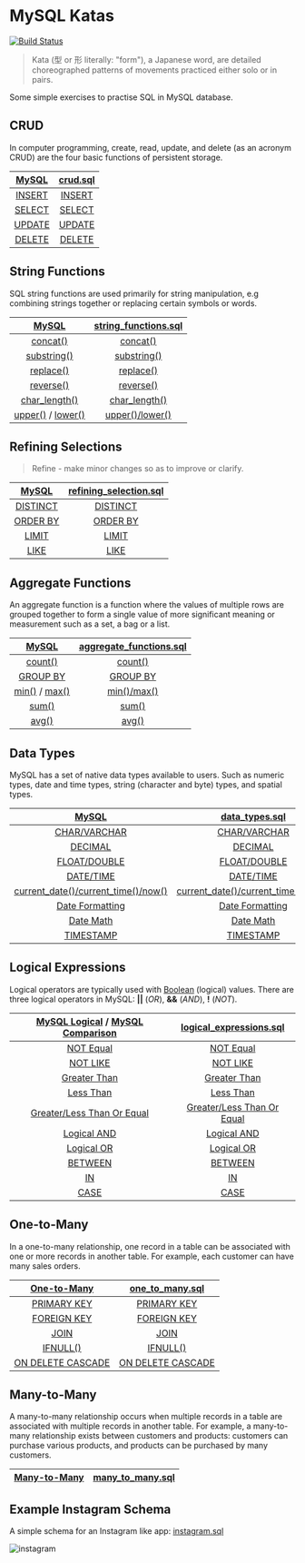 # MySQL Katas

[![Build Status](https://travis-ci.com/azdanov/mysql-katas.svg?branch=master)](https://travis-ci.com/azdanov/mysql-katas)

> Kata (型 or 形 literally: "form"), a Japanese word, are detailed choreographed patterns of movements practiced either solo or in pairs.

Some simple exercises to practise SQL in MySQL database.

## CRUD

In computer programming, create, read, update, and delete (as an acronym CRUD) are the four basic functions of persistent storage.

| [MySQL](https://dev.mysql.com/doc/refman/5.7/en/sql-syntax-data-manipulation.html) | [crud.sql](https://github.com/azdanov/mysql-katas/blob/master/crud.sql)                                     |
| :--------------------------------------------------------------------------------: | :---------------------------------------------------------------------------------------------------------: |
| [INSERT](https://dev.mysql.com/doc/refman/5.7/en/insert.html)                      | [INSERT](https://github.com/azdanov/mysql-katas/blob/34b3689abac887dc86377a6f04f43f1b2623824f/crud.sql#L15) |
| [SELECT](https://dev.mysql.com/doc/refman/5.7/en/select.html)                      | [SELECT](https://github.com/azdanov/mysql-katas/blob/34b3689abac887dc86377a6f04f43f1b2623824f/crud.sql#L24) |
| [UPDATE](https://dev.mysql.com/doc/refman/5.7/en/update.html)                      | [UPDATE](https://github.com/azdanov/mysql-katas/blob/34b3689abac887dc86377a6f04f43f1b2623824f/crud.sql#L54) |
| [DELETE](https://dev.mysql.com/doc/refman/5.7/en/delete.html)                      | [DELETE](https://github.com/azdanov/mysql-katas/blob/34b3689abac887dc86377a6f04f43f1b2623824f/crud.sql#L64) |

## String Functions

SQL string functions are used primarily for string manipulation, e.g combining strings together or replacing certain symbols or words.

| [MySQL](https://dev.mysql.com/doc/refman/5.7/en/string-functions.html)                                                                                                            | [string_functions.sql](https://github.com/azdanov/mysql-katas/blob/master/string_functions.sql)                                  |
| :-------------------------------------------------------------------------------------------------------------------------------------------------------------------------------: | :------------------------------------------------------------------------------------------------------------------------------: |
| [concat()](https://dev.mysql.com/doc/refman/5.7/en/string-functions.html#function_concat)                                                                                         | [concat()](https://github.com/azdanov/mysql-katas/blob/9f8b618fd2dec10a7f23fee15fbff85f91dde91c/string_functions.sql#L40)        |
| [substring()](https://dev.mysql.com/doc/refman/5.7/en/string-functions.html#function_substring)                                                                                   | [substring()](https://github.com/azdanov/mysql-katas/blob/9f8b618fd2dec10a7f23fee15fbff85f91dde91c/string_functions.sql#L48)     |
| [replace()](https://dev.mysql.com/doc/refman/5.7/en/string-functions.html#function_replace)                                                                                       | [replace()](https://github.com/azdanov/mysql-katas/blob/9f8b618fd2dec10a7f23fee15fbff85f91dde91c/string_functions.sql#L56)       |
| [reverse()](https://dev.mysql.com/doc/refman/5.7/en/string-functions.html#function_reverse)                                                                                       | [reverse()](https://github.com/azdanov/mysql-katas/blob/9f8b618fd2dec10a7f23fee15fbff85f91dde91c/string_functions.sql#L61)       |
| [char_length()](https://dev.mysql.com/doc/refman/5.7/en/string-functions.html#function_char-length)                                                                               | [char_length()](https://github.com/azdanov/mysql-katas/blob/9f8b618fd2dec10a7f23fee15fbff85f91dde91c/string_functions.sql#L66)   |
| [upper()](https://dev.mysql.com/doc/refman/5.7/en/string-functions.html#function_upper) / [lower()](https://dev.mysql.com/doc/refman/5.7/en/string-functions.html#function_lower) | [upper()/lower()](https://github.com/azdanov/mysql-katas/blob/9f8b618fd2dec10a7f23fee15fbff85f91dde91c/string_functions.sql#L71) |

## Refining Selections

> Refine - make minor changes so as to improve or clarify.

| [MySQL](https://dev.mysql.com/doc/refman/5.7/en/select.html)                     | [refining_selection.sql](https://github.com/azdanov/mysql-katas/blob/master/refining_selection.sql)                         |
| :------------------------------------------------------------------------------: | :-------------------------------------------------------------------------------------------------------------------------: |
| [DISTINCT](https://dev.mysql.com/doc/refman/5.7/en/select.html)                  | [DISTINCT](https://github.com/azdanov/mysql-katas/blob/7dad586d339ba9a82b7ef72f36125a0be82ce767/refining_selection.sql#L43) |
| [ORDER BY](https://dev.mysql.com/doc/refman/5.7/en/select.html)                  | [ORDER BY](https://github.com/azdanov/mysql-katas/blob/7dad586d339ba9a82b7ef72f36125a0be82ce767/refining_selection.sql#L53) |
| [LIMIT](https://dev.mysql.com/doc/refman/5.7/en/select.html)                     | [LIMIT](https://github.com/azdanov/mysql-katas/blob/7dad586d339ba9a82b7ef72f36125a0be82ce767/refining_selection.sql#L94)    |
| [LIKE](https://dev.mysql.com/doc/refman/5.7/en/string-comparison-functions.html) | [LIKE](https://github.com/azdanov/mysql-katas/blob/7dad586d339ba9a82b7ef72f36125a0be82ce767/refining_selection.sql#L118)    |

## Aggregate Functions

An aggregate function is a function where the values of multiple rows are grouped together to form a single value of more significant meaning or measurement such as a set, a bag or a list.

| [MySQL](https://dev.mysql.com/doc/refman/5.7/en/group-by-functions.html)                                                                                                      | [aggregate_functions.sql](https://github.com/azdanov/mysql-katas/blob/master/aggregate_functions.sql)                           |
| :---------------------------------------------------------------------------------------------------------------------------------------------------------------------------: | :-----------------------------------------------------------------------------------------------------------------------------: |
| [count()](https://dev.mysql.com/doc/refman/5.7/en/group-by-functions.html#function_count)                                                                                     | [count()](https://github.com/azdanov/mysql-katas/blob/7dad586d339ba9a82b7ef72f36125a0be82ce767/aggregate_functions.sql#L43)     |
| [GROUP BY](https://dev.mysql.com/doc/refman/5.7/en/group-by-handling.html)                                                                                                    | [GROUP BY](https://github.com/azdanov/mysql-katas/blob/7dad586d339ba9a82b7ef72f36125a0be82ce767/aggregate_functions.sql#L55)    |
| [min()](https://dev.mysql.com/doc/refman/5.7/en/group-by-functions.html#function_min) / [max()](https://dev.mysql.com/doc/refman/5.7/en/group-by-functions.html#function_max) | [min()/max()](https://github.com/azdanov/mysql-katas/blob/7dad586d339ba9a82b7ef72f36125a0be82ce767/aggregate_functions.sql#L72) |
| [sum()](https://dev.mysql.com/doc/refman/5.7/en/group-by-functions.html#function_sum)                                                                                         | [sum()](https://github.com/azdanov/mysql-katas/blob/7dad586d339ba9a82b7ef72f36125a0be82ce767/aggregate_functions.sql#L107)      |
| [avg()](https://dev.mysql.com/doc/refman/5.7/en/group-by-functions.html#function_avg)                                                                                         | [avg()](https://github.com/azdanov/mysql-katas/blob/7dad586d339ba9a82b7ef72f36125a0be82ce767/aggregate_functions.sql#L119)      |

## Data Types

MySQL has a set of native data types available to users. Such as numeric types, date and time types, string (character and byte) types, and spatial types.

| [MySQL](https://dev.mysql.com/doc/refman/5.7/en/data-types.html)                                            | [data_types.sql](https://github.com/azdanov/mysql-katas/blob/master/data_types.sql)                                                             |
| :---------------------------------------------------------------------------------------------------------: | :---------------------------------------------------------------------------------------------------------------------------------------------: |
| [CHAR/VARCHAR](https://dev.mysql.com/doc/refman/5.7/en/char.html)                                           | [CHAR/VARCHAR](https://github.com/azdanov/mysql-katas/blob/7dad586d339ba9a82b7ef72f36125a0be82ce767/data_types.sql#L1)                          |
| [DECIMAL](https://dev.mysql.com/doc/refman/5.7/en/fixed-point-types.html)                                   | [DECIMAL](https://github.com/azdanov/mysql-katas/blob/7dad586d339ba9a82b7ef72f36125a0be82ce767/data_types.sql#L32)                              |
| [FLOAT/DOUBLE](https://dev.mysql.com/doc/refman/5.7/en/floating-point-types.html)                           | [FLOAT/DOUBLE](https://github.com/azdanov/mysql-katas/blob/7dad586d339ba9a82b7ef72f36125a0be82ce767/data_types.sql#L69)                         |
| [DATE/TIME](https://dev.mysql.com/doc/refman/5.7/en/date-and-time-types.html)                               | [DATE/TIME](https://github.com/azdanov/mysql-katas/blob/7dad586d339ba9a82b7ef72f36125a0be82ce767/data_types.sql#L98)                            |
| [current_date()/current_time()/now()](https://dev.mysql.com/doc/refman/5.7/en/date-and-time-functions.html) | [current_date()/current_time()/now()](https://github.com/azdanov/mysql-katas/blob/7dad586d339ba9a82b7ef72f36125a0be82ce767/data_types.sql#L124) |
| [Date Formatting](https://dev.mysql.com/doc/refman/5.7/en/date-and-time-functions.html)                     | [Date Formatting](https://github.com/azdanov/mysql-katas/blob/7dad586d339ba9a82b7ef72f36125a0be82ce767/data_types.sql#L134)                     |
| [Date Math](https://dev.mysql.com/doc/refman/5.7/en/date-and-time-functions.html)                           | [Date Math](https://github.com/azdanov/mysql-katas/blob/7dad586d339ba9a82b7ef72f36125a0be82ce767/data_types.sql#L240)                           |
| [TIMESTAMP](https://dev.mysql.com/doc/refman/5.7/en/datetime.html)                                          | [TIMESTAMP](https://github.com/azdanov/mysql-katas/blob/7dad586d339ba9a82b7ef72f36125a0be82ce767/data_types.sql#L303)                           |

## Logical Expressions

Logical operators are typically used with [Boolean](https://dev.mysql.com/doc/refman/5.7/en/boolean-literals.html) (logical) values. There are three logical operators in MySQL: __||__ (_OR_), __&&__ (_AND_), __!__ (_NOT_).

| [MySQL Logical](https://dev.mysql.com/doc/refman/5.7/en/logical-operators.html) / [MySQL Comparison](https://dev.mysql.com/doc/refman/5.7/en/comparison-operators.html) | [logical_expressions.sql](https://github.com/azdanov/mysql-katas/blob/master/logical_expressions.sql)                                          |
| :---------------------------------------------------------------------------------------------------------------------------------------------------------------------: | :--------------------------------------------------------------------------------------------------------------------------------------------: |
| [NOT Equal](https://dev.mysql.com/doc/refman/5.7/en/comparison-operators.html#operator_not-equal)                                                                       | [NOT Equal](https://github.com/azdanov/mysql-katas/blob/c1057802d7859a744b00afedfb14e53ab169334e/logical_expressions.sql#L43)                  |
| [NOT LIKE](https://dev.mysql.com/doc/refman/5.7/en/string-comparison-functions.html#operator_not-like)                                                                  | [NOT LIKE](https://github.com/azdanov/mysql-katas/blob/c1057802d7859a744b00afedfb14e53ab169334e/logical_expressions.sql#L58)                   |
| [Greater Than](https://dev.mysql.com/doc/refman/5.7/en/comparison-operators.html#operator_greater-than)                                                                 | [Greater Than](https://github.com/azdanov/mysql-katas/blob/c1057802d7859a744b00afedfb14e53ab169334e/logical_expressions.sql#L65)               |
| [Less Than](https://dev.mysql.com/doc/refman/5.7/en/comparison-operators.html#operator_less-than)                                                                       | [Less Than](https://github.com/azdanov/mysql-katas/blob/c1057802d7859a744b00afedfb14e53ab169334e/logical_expressions.sql#L74)                  |
| [Greater/Less Than Or Equal](https://dev.mysql.com/doc/refman/5.7/en/comparison-operators.html)                                                                         | [Greater/Less Than Or Equal](https://github.com/azdanov/mysql-katas/blob/c1057802d7859a744b00afedfb14e53ab169334e/logical_expressions.sql#L83) |
| [Logical AND](https://dev.mysql.com/doc/refman/5.7/en/logical-operators.html#operator_and)                                                                              | [Logical AND](https://github.com/azdanov/mysql-katas/blob/c1057802d7859a744b00afedfb14e53ab169334e/logical_expressions.sql#L98)                |
| [Logical OR](https://dev.mysql.com/doc/refman/5.7/en/logical-operators.html#operator_or)                                                                                | [Logical OR](https://github.com/azdanov/mysql-katas/blob/c1057802d7859a744b00afedfb14e53ab169334e/logical_expressions.sql#L107)                |
| [BETWEEN](https://dev.mysql.com/doc/refman/5.7/en/comparison-operators.html#operator_between)                                                                           | [BETWEEN](https://github.com/azdanov/mysql-katas/blob/c1057802d7859a744b00afedfb14e53ab169334e/logical_expressions.sql#L116)                   |
| [IN](https://dev.mysql.com/doc/refman/5.7/en/comparison-operators.html#function_in)                                                                                     | [IN](https://github.com/azdanov/mysql-katas/blob/c1057802d7859a744b00afedfb14e53ab169334e/logical_expressions.sql#L131)                        |
| [CASE](https://dev.mysql.com/doc/refman/5.7/en/case.html)                                                                                                               | [CASE](https://github.com/azdanov/mysql-katas/blob/c1057802d7859a744b00afedfb14e53ab169334e/logical_expressions.sql#L155)                      |

## One-to-Many

In a one-to-many relationship, one record in a table can be associated with one or more records in another table. For example, each customer can have many sales orders.

| [One-to-Many](https://fmhelp.filemaker.com/help/16/fmp/en/index.html#page/FMP_Help/one-to-many-relationships.html)           | [one_to_many.sql](https://github.com/azdanov/mysql-katas/blob/master/one_to_many.sql)        |
| :--------------------------------------------------------------------------------------------------------------------------: | :------------------------------------------------------------------------------------------: |
| [PRIMARY KEY](https://dev.mysql.com/doc/refman/5.7/en/constraint-primary-key.html)                                           | [PRIMARY KEY](https://github.com/azdanov/mysql-katas/blob/master/one_to_many.sql#L4)         |
| [FOREIGN KEY](https://dev.mysql.com/doc/refman/5.7/en/constraint-foreign-key.html)                                           | [FOREIGN KEY](https://github.com/azdanov/mysql-katas/blob/master/one_to_many.sql#L4)         |
| [JOIN](https://dev.mysql.com/doc/refman/5.7/en/join.html)                                                                    | [JOIN](https://github.com/azdanov/mysql-katas/blob/master/one_to_many.sql#L67)               |
| [IFNULL()](https://dev.mysql.com/doc/refman/5.7/en/control-flow-functions.html#function_ifnull)                              | [IFNULL()](https://github.com/azdanov/mysql-katas/blob/master/one_to_many.sql#L156)          |
| [ON DELETE CASCADE](https://dev.mysql.com/doc/refman/5.7/en/create-table-foreign-keys.html#foreign-keys-referential-actions) | [ON DELETE CASCADE](https://github.com/azdanov/mysql-katas/blob/master/one_to_many.sql#L233) |

## Many-to-Many

A many-to-many relationship occurs when multiple records in a table are associated with multiple records in another table. For example, a many-to-many relationship exists between customers and products: customers can purchase various products, and products can be purchased by many customers.

| [Many-to-Many](https://fmhelp.filemaker.com/help/16/fmp/en/index.html#page/FMP_Help%2Fmany-to-many-relationships.html%23) | [many_to_many.sql](https://github.com/azdanov/mysql-katas/blob/master/many_to_many.sql)        |
| :----------------------------------------------------------------------------------------------------------------------: | :-----------------------------------------------------------------------------------------------: |

## Example Instagram Schema

A simple schema for an Instagram like app: [instagram.sql](https://github.com/azdanov/mysql-katas/blob/master/instagram.sql)

![instagram](http://www.plantuml.com/plantuml/svg/nLThRzis5FtENt7dV5Y4EeYH5LqRk4ACJIwC9cxd1z2YAGn6khQ8IAGhqMsS8VzzVEX1EtBYfCFcBvAeUyuzz_2IbCzoIJEvIXDWNDqkCfgI66c46G7epWMN48f4P6ypZ21dj_ZsvAK_PkaoGHYK21Y7CQQqUwpZVO8yAYX8VituakgGQCdWjqw7_1BXd7642RrAy93J5DiHvg47OKBp7FG0q1nQUh05tIuSJje7_NvF_Jpm_GgVVqiERppe6dMd1ntrUztnRxh7Pg2EcpDC8ZVorQiE_awR8bSyb4nm4ypy8lugeU6rYfw-w7HENlls-iRl7ZD72sQC9hDbnbAQhMVNk7ueeP4-3aQ3tZby70qkUgFFy3xux5Lq6pnjMD-hqa519MmhcyBLMhSh5Hco1QyIjE7MCwhw7qR1uDtmGUAIhMJV5ZSA-i4e6FuHZ673mdLL_mxcsvBH8p6B45AKiOXo-v1Bp538zH9pGdu5v999fkzj7wtK5EHjQ9bhouE_LVSsp0gBFFN2jeGErTrcAvy4doOm7Gx-cWOm_321uVJyl8uDCwGIencLHVJW8XXFUXSVuS-WtvkUJ-hcuUA7vv4xGgHOg08mKreKZvMvZ8KKMgUzAOG-8BKKeCONE5jbYQFMbUaMDLDG4pKOJe9tmQWnyCaL6QZJDqMcDXJMMxrtTQrpaIJYXowskAkgjGhiw9voYs3yRsfpf6tLrnY7JN7kN6xmkQKOnm2ua0XNGagHmi5yFZyjqQ3GgjVpLORv9HTcwLeqB5LdgGTDkzrVCxKhrqrcdhQyDs_sybA17ujp32bvsr1sUfDjbhCDLcQJOJLFaTyrAcEBMExs2P26yIKt512hesJ5sRSLccorKuL56zuykWgr67D0ERl5JpRUdTughAI4NQFMPAw5g3rNzRwp-coPZw_yVTh0TRPYgLGh9vwm4EpyQg_CKj1qfP6XI5DrG6WlozlzZuH_qsURV2RnHkxOj__N2RdJ9sc62TNCUSoMQdqO2ZWwyej8E8LMpn13IjTgFNt7IvvIlYxUjnn4QVPkJ3KTf62_3xFpkXDNPpFBP7SgkuhSF0wWCKc1g3CKvzPMZakkCM0WvSds393-JY5w-t7CDbkrHQex0xnIwXHBf3xFOSDsfx1xuBeyDw_Pw_IKqqJrXVQJ41Twz4LzQKN8lofAircMAPnn9xxfjR6mwKKvWOISgNy7wk_6Fm00 "instagram")
